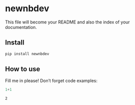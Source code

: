 newnbdev
================

<!-- WARNING: THIS FILE WAS AUTOGENERATED! DO NOT EDIT! -->

This file will become your README and also the index of your
documentation.

## Install

``` sh
pip install newnbdev
```

## How to use

Fill me in please! Don’t forget code examples:

``` python
1+1
```

    2
